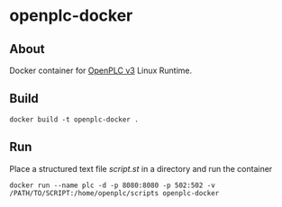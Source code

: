 # openplc-docker
## About
Docker container for [OpenPLC v3](http://www.openplcproject.com/) Linux Runtime.

## Build
`docker build -t openplc-docker .`

## Run
Place a structured text file _script.st_ in a directory and run the container

`docker run --name plc -d -p 8080:8080 -p 502:502 -v /PATH/TO/SCRIPT:/home/openplc/scripts openplc-docker`
